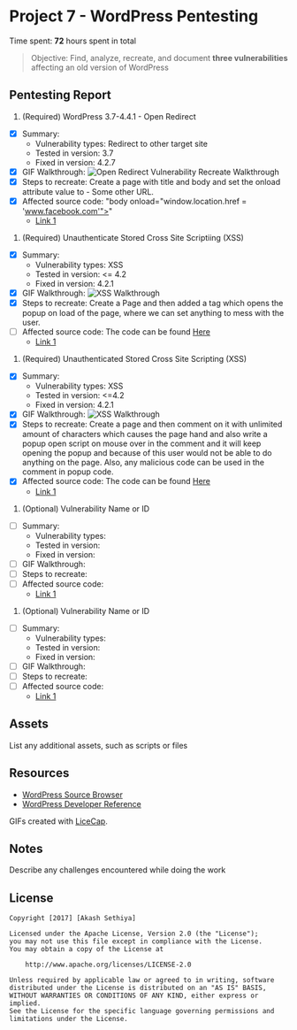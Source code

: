 # Project 7 - WordPress Pentesting

Time spent: **72** hours spent in total

> Objective: Find, analyze, recreate, and document **three vulnerabilities** affecting an old version of WordPress

## Pentesting Report

1. (Required) WordPress 3.7-4.4.1 - Open Redirect
  - [X] Summary: 
    - Vulnerability types: Redirect to other target site
    - Tested in version: 3.7
    - Fixed in version: 4.2.7
  - [X] GIF Walkthrough: <img src='https://imgur.com/a/fNaW3' title='Open Redirect Vulnerability Recreate Walkthrough' />
  - [X] Steps to recreate: Create a page with title and body and set the onload attribute value to - Some other URL.
  - [X] Affected source code: "body onload="window.location.href = 'www.facebook.com'"></body>"
    - [Link 1](https://core.trac.wordpress.org/browser/tags/version/src/source_file.php)
1. (Required) Unauthenticate Stored Cross Site Scriptiing (XSS)
  - [X] Summary: 
    - Vulnerability types: XSS
    - Tested in version: <= 4.2
    - Fixed in version: 4.2.1
  - [X] GIF Walkthrough: <img src='https://imgur.com/a/EVkjE' title='XSS Walkthrough' />
  - [X] Steps to recreate: Create a Page and then added a tag which opens the popup on load of the page, where we can set anything to mess with the user.
  - [ ] Affected source code: The code can be found <a href='https://github.com/akash-sethiya/CyberSecurity-Quiz7/blob/master/XSS%20-%202.txt'>Here</a>
    - [Link 1](https://core.trac.wordpress.org/browser/tags/version/src/source_file.php)
1. (Required) Unauthenticated Stored Cross Site Scripting (XSS)
  - [X] Summary: 
    - Vulnerability types: XSS
    - Tested in version: <=4.2
    - Fixed in version: 4.2.1
  - [X] GIF Walkthrough: <img sre='https://imgur.com/a/ol0yB' title='XSS Walkthrough' />
  - [X] Steps to recreate: Create a page and then comment on it with unlimited amount of characters which causes the page hand and also write a popup open script on mouse over in the comment and it will keep opening the popup and because of this user would not be able to do anything on the page. Also, any malicious code can be used in the comment in popup code.
  - [X] Affected source code: The code can be found <a href='https://github.com/akash-sethiya/CyberSecurity-Quiz7/blob/master/XSS%20-%201.txt'>Here</a>
    - [Link 1](https://core.trac.wordpress.org/browser/tags/version/src/source_file.php)
1. (Optional) Vulnerability Name or ID
  - [ ] Summary: 
    - Vulnerability types:
    - Tested in version:
    - Fixed in version: 
  - [ ] GIF Walkthrough: 
  - [ ] Steps to recreate: 
  - [ ] Affected source code:
    - [Link 1](https://core.trac.wordpress.org/browser/tags/version/src/source_file.php)
1. (Optional) Vulnerability Name or ID
  - [ ] Summary: 
    - Vulnerability types:
    - Tested in version:
    - Fixed in version: 
  - [ ] GIF Walkthrough: 
  - [ ] Steps to recreate: 
  - [ ] Affected source code:
    - [Link 1](https://core.trac.wordpress.org/browser/tags/version/src/source_file.php) 

## Assets

List any additional assets, such as scripts or files

## Resources

- [WordPress Source Browser](https://core.trac.wordpress.org/browser/)
- [WordPress Developer Reference](https://developer.wordpress.org/reference/)

GIFs created with [LiceCap](http://www.cockos.com/licecap/).

## Notes

Describe any challenges encountered while doing the work

## License

    Copyright [2017] [Akash Sethiya]

    Licensed under the Apache License, Version 2.0 (the "License");
    you may not use this file except in compliance with the License.
    You may obtain a copy of the License at

        http://www.apache.org/licenses/LICENSE-2.0

    Unless required by applicable law or agreed to in writing, software
    distributed under the License is distributed on an "AS IS" BASIS,
    WITHOUT WARRANTIES OR CONDITIONS OF ANY KIND, either express or implied.
    See the License for the specific language governing permissions and
    limitations under the License.
